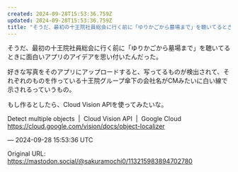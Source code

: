 ```yaml
---
created: 2024-09-28T15:53:36.759Z
updated: 2024-09-28T15:53:36.759Z
title: "そうだ、最初の十王院社員総会に行く前に「ゆりかごから墓場まで」を聴いてるときに面[...]"
---
```


<p>そうだ、最初の十王院社員総会に行く前に「ゆりかごから墓場まで」を聴いてるときに面白いアプリのアイデアを思い付いたんだった。</p><p>好きな写真をそのアプリにアップロードすると、写ってるものが検出されて、それぞれのものを作っている十王院グループ傘下の会社名がCMみたいに白い線で示されるっていうもの。</p><p>もし作るとしたら、Cloud Vision APIを使ってみたいな。</p><p>Detect multiple objects  |  Cloud Vision API  |  Google Cloud<br /><a href="https://cloud.google.com/vision/docs/object-localizer" target="_blank" rel="nofollow noopener" translate="no"><span class="invisible">https://</span><span class="ellipsis">cloud.google.com/vision/docs/o</span><span class="invisible">bject-localizer</span></a></p>

&mdash; 2024-09-28 15:53:36 UTC

Original URL: https://mastodon.social/@sakuramochi0/113215983894702780
